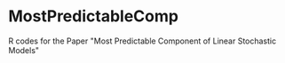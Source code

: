 # MostPredictableComp
R codes for the Paper "Most Predictable Component of Linear Stochastic Models"
